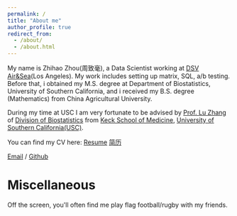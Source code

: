 ```yaml
---
permalink: /
title: "About me"
author_profile: true
redirect_from: 
  - /about/
  - /about.html
---
```

My name is Zhihao Zhou(周致毫), a Data Scientist working at [DSV Air&Sea](https://www.dsv.com/en-us/)(Los Angeles). My work includes setting up matrix, SQL, a/b testing. Before that, i obtained my M.S. degree at Department of Biostatistics, University of Southern California, and i received my B.S. degree (Mathematics) from China Agricultural University. 

During my time at USC I am very fortunate to be advised by [Prof. Lu Zhang](https://luzhangstat.github.io) of [Division of Biostatistics](https://keck.usc.edu/biostatistics/) from [Keck School of Medicine](https://keck.usc.edu), [University of Southern California(USC)](https://www.usc.edu).

You can find my CV here: [Resume](../assets/Toby_Zhou_Resume___ENG.pdf) [简历](../assets/Toby_Zhou_Resume___ENG.pdf)

[Email](mailto:zhouzhih@usc.edu) / [Github](https://github.com/zhouzhihao0319)

Miscellaneous
======
Off the screen, you'll often find me play flag football/rugby with my friends.



